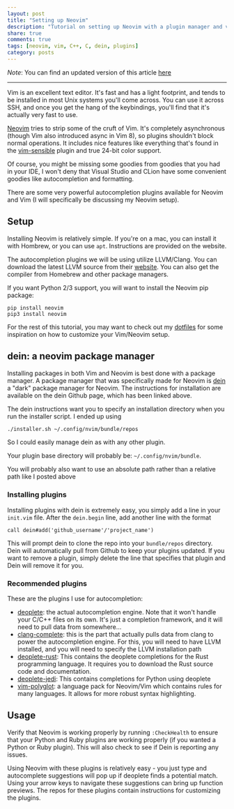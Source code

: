 ```yaml
---
layout: post
title: "Setting up Neovim"
description: "Tutorial on setting up Neovim with a plugin manager and various helpful plugins"
share: true
comments: true
tags: [neovim, vim, C++, C, dein, plugins]
category: posts
---
```


*Note*: You can find an updated version of this article [here](http://afnan.io/2018-04-12/my-neovim-development-setup/)

------------------------------------------------------------------------------

Vim is an excellent text editor. It's fast and has a light footprint, and tends
to be installed in most Unix systems you'll come across. You can use it across
SSH, and once you get the hang of the keybindings, you'll find that it's
actually very fast to use.

[Neovim](https://neovim.io) tries to strip some of the cruft of Vim. It's
completely asynchronous (though Vim also introduced async in Vim 8), so
plugins shouldn't block normal operations. It includes nice features like
everything that's found in the [vim-sensible](https://github.com/tpope/vim-sensible)
plugin and true 24-bit color support.

Of course, you might be missing some goodies from goodies that you had in
your IDE, I won't deny that Visual Studio and CLion have some convenient
goodies like autocompletion and formatting.

There are some very powerful autocompletion plugins available for Neovim and Vim
(I will specifically be discussing my Neovim setup).

## Setup

Installing Neovim is relatively simple. If you're on a mac, you can install it
with Hombrew, or you can use `apt`. Instructions are provided on the website.

The autocompletion plugins we will be using utilize LLVM/Clang. You can download
the latest LLVM source from their [website](http://llvm.org). You can also get the
compiler from Homebrew and other package managers.

If you want Python 2/3 support, you will want to install the Neovim pip package:

```shell
pip install neovim
pip3 install neovim
```

For the rest of this tutorial, you may want to check out my
[dotfiles](https://github.com/afnanenayet/dotfiles)
for some inspiration on how to customize your Vim/Neovim setup.

## dein: a neovim package manager

Installing packages in both Vim and Neovim is best done with a package manager.
A package manager that was specifically made for Neovim is [dein](https://github.com/Shougo/dein.vim)
a "dark" package manager for Neovim. The instructions for installation are
available on the dein Github page, which has been linked above.

The dein instructions want you to specify an installation directory when
you run the installer script. I ended up using

```bash
./installer.sh ~/.config/nvim/bundle/repos
```

So I could easily manage dein as with any other plugin.

Your plugin base directory will probably be: `~/.config/nvim/bundle`.

You will probably also want to use an absolute path rather than a relative
path like I posted above

### Installing plugins

Installing plugins with dein is extremely easy, you simply add a line in
your `init.vim` file. After the `dein.begin` line, add another line with
the format

```vimscript
call dein#add('github_username'/'project_name')
```

This will prompt dein to clone the repo into your `bundle/repos` directory.
Dein will automatically pull from Github to keep your plugins updated. If
you want to remove a plugin, simply delete the line that specifies that plugin
and Dein will remove it for you.

### Recommended plugins

These are the plugins I use for autocompletion:

* [deoplete](https://github.com/Shougo/deoplete.nvim): the actual autocompletion engine. Note that it won't handle
your C/C++ files on its own. It's just a completion framework, and it will
need to pull data from somewhere...
* [clang-complete](https://github.com/Rip-Rip/clang_complete): this is the
part that actually pulls data from clang to power the autocompletion engine.
For this, you will need to have LLVM installed, and you will need to specify
the LLVM installation path
* [deoplete-rust](https://github.com/sebastianmarkow/deoplete-rust):
This contains the deoplete completions for the Rust programming language. It
requires you to download the Rust source code and documentation.
* [deoplete-jedi](https://github.com/zchee/deoplete-jedi):
This contains completions for Python using deoplete
* [vim-polyglot](https://github.com/sheerun/vim-polyglot): a language pack for
Neovim/Vim which contains rules for many languages. It allows for more robust
syntax highlighting.

## Usage

Verify that Neovim is working properly by running `:CheckHealth` to ensure that
your Python and Ruby plugins are working properly (if you wanted a Python or
Ruby plugin). This will also check to see if Dein is reporting any issues.

Using Neovim with these plugins is relatively easy - you just type and autocomplete
suggestions will pop up if deoplete finds a potential match. Using your arrow keys
to navigate these suggestions can bring up function previews. The repos for these
plugins contain instructions for customizing the plugins.

